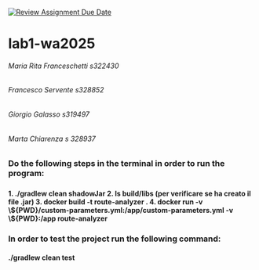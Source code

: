 [![Review Assignment Due Date](https://classroom.github.com/assets/deadline-readme-button-22041afd0340ce965d47ae6ef1cefeee28c7c493a6346c4f15d667ab976d596c.svg)](https://classroom.github.com/a/vlo9idtn)
# lab1-wa2025

<h6> Maria Rita Franceschetti s322430 </h6>
<h6> Francesco Servente s328852</h6>
<h6> Giorgio Galasso s319497 </h6>
<h6> Marta Chiarenza s 328937</h6>



<h3>Do the following steps in the terminal in order to run the program:<h3>
<h4>
1. ./gradlew clean shadowJar
2. ls build/libs (per verificare se ha creato il file .jar)
3. docker build -t route-analyzer .
4. docker run -v \${PWD}/custom-parameters.yml:/app/custom-parameters.yml -v \${PWD}:/app route-analyzer
   <h4>


<h3> In order to test the project run the following command:</h3>
<h4> ./gradlew clean test </h4>